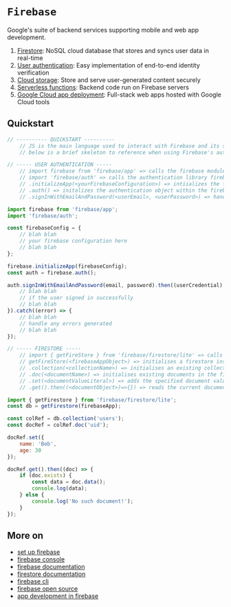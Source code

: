 # `Firebase`

Google's suite of backend services supporting mobile and web app development.

1. [Firestore](https://firebase.google.com/docs/firestore): NoSQL cloud database that stores and syncs user data in real-time
2. [User authentication](https://firebase.google.com/products/auth): Easy implementation of end-to-end identity verification
3. [Cloud storage](https://firebase.google.com/products/storage): Store and serve user-generated content securely
4. [Serverless functions](https://firebase.google.com/products/functions): Backend code run on Firebase servers
5. [Google Cloud app deployment](https://firebase.google.com/products/app-hosting): Full-stack web apps hosted with Google Cloud tools

## Quickstart

```js
// ---------- QUICKSTART ----------
    // JS is the main language used to interact with Firebase and its suite of tools
    // below is a brief skeleton to reference when using Firebase's authentication and Firestore in any JS project

// ----- USER AUTHENTICATION -----
    // import firebase from 'firebase/app' => calls the firebase module in your JS app and brings it within local scope
    // import 'firebase/auth' => calls the authentication library firebase provides to your JS app and brings it within local scope
    // .initializeApp(<yourFirebaseConfiguration>) => intiializes the firebase app with the provided configuration saved as a JS object
    // .auth() => initalizes the authentication object within the firebase app, upon which many authentication methods can be called
    // .signInWithEmailAndPassword(<userEmail>, <userPassword>) => handles the authentication process for a login that requires both the user's email and password, called on the authentication object

import firebase from 'firebase/app';
import 'firebase/auth';

const firebaseConfig = {
    // blah blah
    // your firebase configuration here
    // blah blah
};

firebase.initializeApp(firebaseConfig);
const auth = firebase.auth();

auth.signInWithEmailAndPassword(email, password).then((userCredential) => {
    // blah blah
    // if the user signed in successfully
    // blah blah
}).catch((error) => {
    // blah blah
    // handle any errors generated
    // blah blah
});

// ----- FIRESTORE -----
    // import { getFireStore } from 'firebase/firestore/lite' => calls the getFirestore() method in your JS app and brings it within local scope
    // getFireStore(<firebaseAppObject>) => initialises a firestore instance
    // .collection(<collectionName>) => initialises an existing collection in the firestore database into a collection object
    // .doc(<documentName>) => initialises existing documents in the firestore database into a document object
    // .set(<documentValueLiteral>) => adds the specified document value literal to the current document object within the selected collection
    // .get().then((<documentObject>)=>{}) => reads the current document object selected

import { getFirestore } from 'firebase/firestore/lite';
const db = getFirestore(firebaseApp);

const colRef = db.collection('users');
const docRef = colRef.doc('uid');

docRef.set({
    name: 'Bob',
    age: 30
});

docRef.get().then((doc) => {
    if (doc.exists) {
        const data = doc.data();
        console.log(data);
    } else {
        console.log('No such document!');
    }
});
```

## More on

* [set up firebase](https://firebase.google.com/docs/web/setup)
* [firebase console](https://console.firebase.google.com)
* [firebase documentation](https://firebase.google.com/docs)
* [firestore documentation](https://firebase.google.com/docs/firestore)
* [firebase cli](https://firebaseopensource.com/projects/firebase/firebase-tools/)
* [firebase open source](https://firebaseopensource.com/)
* [app development in firebase](https://firebase.google.com/)
